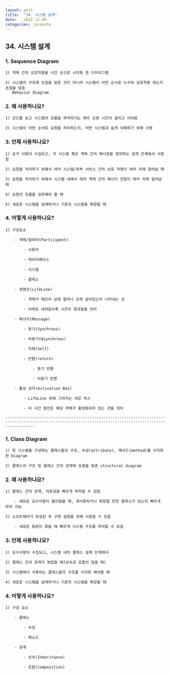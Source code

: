 ```yaml
---
layout: post
title:  "34. 시스템 설계"
date:   2022-12-06
categories: javanote
---
```


## 34. 시스템 설계

### 1. Sequence Diagram

    1) 객체 간의 상호작용을 시간 순으로 시각화 한 다이어그램
    
    2) 시스템의 구조에 초점을 맞춘 것이 아니라 시스템이 어떤 순서로 누구와 상호작용 하는지 초점을 맞춘
       Behavior Diagram

### 2. 왜 사용하나요?
    
    1) 코드를 보고 시스템의 흐름을 파악하기는 매우 오랜 시간이 걸리고 어려움
    
    2) 시스템이 어떤 순서로 요청을 처리하는지, 어떤 시스템과 쉽게 이해하기 위해 사용

### 3. 언제 사용하나요?
    
    1) 요구 사항이 수집되고, 각 시스템 혹은 객체 간의 메시징을 정의하는 설계 단계에서 사용함
    
    2) 요청을 처리하기 위해서 여러 시스템/외부 서비스 간의 상호 작용이 여러 차례 일어날 때
    
    3) 요청을 처리하기 위해서 시스템 내에서 여러 객체 간의 메시지 전달이 여러 차례 일어날 때
    
    4) 요청의 흐름을 공유해야 할 때
    
    5) 새로운 시스템을 설계하거나 기존의 시스템을 확장할 때

### 4. 어떻게 사용하나요?
    
    1) 구성요소
    
        - 객체/참여자(Participent)
    
            - 사용자   
    
            - 데이터베이스
    
            - 시스템
    
            - 클래스 

        - 생명선(LifeLine)
    
            - 객체가 메모리 상에 얼마나 오래 살아있는지 나타내는 선
    
            - 아래로 내려갈수록 시간이 경과됨을 의미
        
        - 메시지(Message)
    
            - 동기(Synchrous) 
    
            - 비동기(Asynchrous)
    
            - 자체(Self)
    
            - 반환(return)
    
                - 동기 반환
    
                - 비동기 반환

        - 활성 상자(Activation Box)

            - LifeLine 위에 그려지는 네모 박스

            - 이 시간 동안은 해당 객체가 활성화되어 있는 것을 의미

    ---------------------------------------------------------------------------------------------------------------------------------------------------------

### 1. Class Diagram
    
    1) 한 시스템을 구성하는 클래스들의 구조, 속성(attribute), 메서드(method)를 시각화한 Diagram
    
    2) 클래스의 구조 및 클래스 간의 관계에 초점을 맞춘 structural diagram

### 2. 왜 사용하냐요?
    
    1) 클래스 간의 관계, 의존성을 빠르게 파악할 수 있음
    
        - 새로운 요구사항이 들어왔을 때, 재사용하거나 확장할 만한 클래스가 있는지 빠르게 파악 가능
    
    2) 소프트웨어가 완성된 후 구현 설명을 위해 사용할 수 있음
    
        - 새로운 팀원이 왔을 때 빠르게 시스템 구조를 파악할 수 있음

### 3. 언제 사용하나요?
    
    1) 요구사항이 수집되고, 시스템 내의 클래스 설계 단계에서
    
    2) 클래스 간의 관계가 복잡할 때(상속과 조합이 많을 때)
    
    3) 시스템에서 사용되는 클래스들의 구조를 시각화 해야할 때
    
    4) 새로운 시스템을 설계하거나 기존의 시스템을 확장할 때

### 4. 어떻게 사용하나요?
  
    1) 구성 요소
  
        - 클래스

            - 속성
  
            - 메소드
  
        - 관계
  
            - 상속(Inheritance)
   
            - 조합(Composition)